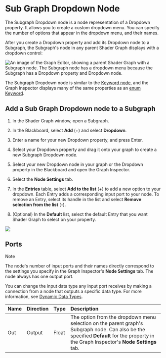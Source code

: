 # Sub Graph Dropdown Node

The Subgraph Dropdown node is a node representation of a Dropdown property. It allows you to create a custom dropdown menu. You can specify the number of options that appear in the dropdown menu, and their names.

After you create a Dropdown property and add its Dropdown node to a Subgraph, the Subgraph's node in any parent Shader Graph displays with a dropdown control:

![An image of the Graph Editor, showing a parent Shader Graph with a Subgraph node. The Subgraph node has a dropdown menu because the Subgraph has a Dropdown property and Dropdown node.](images/sg-subgraph-dropdown-node-example.png)

The Subgraph Dropdown node is similar to the [Keyword node](Keyword-Node.md), and the Graph Inspector displays many of the same properties as an [enum Keyword](Keywords.md#enum-keywords).

## Add a Sub Graph Dropdown node to a Subgraph

1. In the Shader Graph window, open a Subgraph.

2. In the Blackboard, select **Add** (+) and select **Dropdown**.

3. Enter a name for your new Dropdown property, and press Enter.

4. Select your Dropdown property and drag it onto your graph to create a new Subgraph Dropdown node.

5. Select your new Dropdown node in your graph or the Dropdown property in the Blackboard and open the Graph Inspector.

6. Select the **Node Settings** tab.

7. In the **Entries** table, select **Add to the list** (+) to add a new option to your dropdown. Each Entry adds a corresponding input port to your node.
    To remove an Entry, select its handle in the list and select **Remove selection from the list** (-).

8. (Optional) In the **Default** list, select the default Entry that you want Shader Graph to select on your property.

![](images/sg-subgraph-dropdown-node-example.png)


## Ports

> [!NOTE]
> The node's number of input ports and their names directly correspond to the settings you specify in the Graph Inspector's **Node Settings** tab. The node always has one output port.

You can change the input data type any input port receives by making a connection from a node that outputs a specific data type. For more information, see [Dynamic Data Types](Data-Types.md#dynamic-data-types).

| **Name**     | **Direction** | **Type** | **Description**  |
| :---         | :---          | :------  |   :----------    |
| Out          | Output        | Float    |  The option from the dropdown menu selection on the parent graph's Subgraph node. Can also be the specified **Default** for the property in the Graph Inspector's **Node Settings** tab.     |
